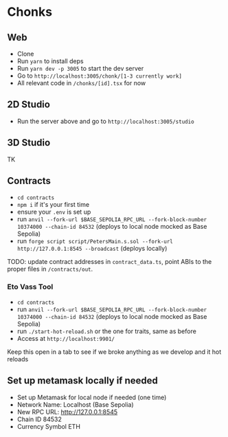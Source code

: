# Chonks

## Web

* Clone
* Run `yarn` to install deps
* Run `yarn dev -p 3005` to start the dev server
* Go to `http://localhost:3005/chonk/[1-3 currently work]`
* All relevant code in `/chonks/[id].tsx` for now

## 2D Studio

* Run the server above and go to `http://localhost:3005/studio`

## 3D Studio

TK

## Contracts

* `cd contracts`
* `npm i` if it's your first time
* ensure your `.env` is set up
* run `anvil --fork-url $BASE_SEPOLIA_RPC_URL --fork-block-number 10374000 --chain-id 84532` (deploys to local node mocked as Base Sepolia)
* run `forge script script/PetersMain.s.sol --fork-url http://127.0.0.1:8545 --broadcast` (deploys locally)

TODO: update contract addresses in `contract_data.ts`, point ABIs to the proper files in `/contracts/out`.

### Eto Vass Tool

* `cd contracts`
* run `anvil --fork-url $BASE_SEPOLIA_RPC_URL --fork-block-number 10374000 --chain-id 84532` (deploys to local node mocked as Base Sepolia)
* run `./start-hot-reload.sh` or the one for traits, same as before
* Access at `http://localhost:9901/`

Keep this open in a tab to see if we broke anything as we develop and it hot reloads

## Set up metamask locally if needed

* Set up Metamask for local node if needed (one time)
* Network Name: Localhost (Base Sepolia)
* New RPC URL: http://127.0.0.1:8545
* Chain ID 84532
* Currency Symbol ETH
